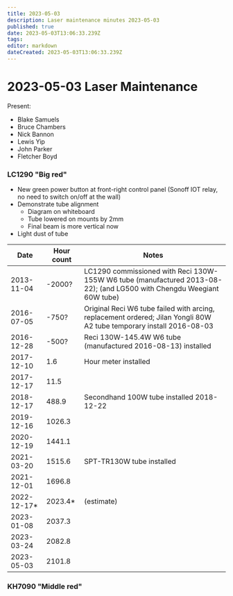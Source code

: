 ```yaml
---
title: 2023-05-03
description: Laser maintenance minutes 2023-05-03
published: true
date: 2023-05-03T13:06:33.239Z
tags: 
editor: markdown
dateCreated: 2023-05-03T13:06:33.239Z
---
```


# 2023-05-03 Laser Maintenance

Present:
* Blake Samuels 
* Bruce Chambers
* Nick Bannon
* Lewis Yip
* John Parker
* Fletcher Boyd

### LC1290 "Big red"
* New green power button at front-right control panel (Sonoff IOT relay, no need to switch on/off at the wall)
* Demonstrate tube alignment
  * Diagram on whiteboard
  * Tube lowered on mounts by 2mm
  * Final beam is more vertical now
* Light dust of tube

| Date       | Hour count | Notes |
|------------|------------|-----------------------------------------------------------------------------------------------------------------------|
| 2013-11-04 | -2000?     | LC1290 commissioned with Reci 130W-155W W6 tube (manufactured 2013-08-22); (and LG500 with Chengdu Weegiant 60W tube) |
| 2016-07-05 | -750?      | Original Reci W6 tube failed with arcing, replacement ordered; Jilan Yongli 80W A2 tube temporary install 2016-08-03  |
| 2016-12-28 | -500?      | Reci 130W-145.4W W6 tube (manufactured 2016-08-13) installed |
| 2017-12-10 | 1.6        | Hour meter installed |
| 2017-12-17 | 11.5       | |
| 2018-12-17 | 488.9      | Secondhand 100W tube installed 2018-12-22 |
| 2019-12-16 | 1026.3     | |
| 2020-12-19 | 1441.1     | |
| 2021-03-20 | 1515.6     | SPT-TR130W tube installed |
| 2021-12-01 | 1696.8     | |
| 2022-12-17* | 2023.4*   | (estimate) |
| 2023-01-08 | 2037.3     | |
| 2023-03-24 | 2082.8     | |
| 2023-05-03 | 2101.8     | |

### KH7090 "Middle red"